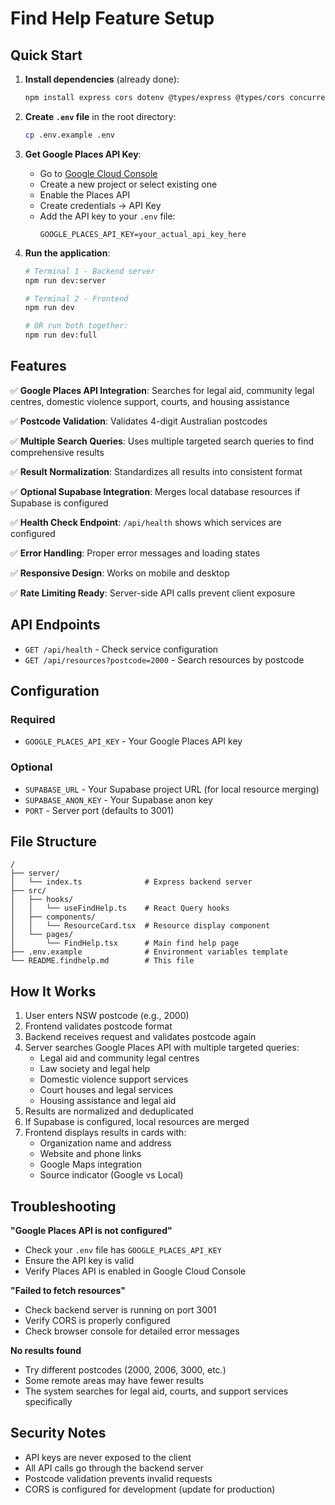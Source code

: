 # Find Help Feature Setup

## Quick Start

1. **Install dependencies** (already done):
   ```bash
   npm install express cors dotenv @types/express @types/cors concurrently tsx
   ```

2. **Create `.env` file** in the root directory:
   ```bash
   cp .env.example .env
   ```

3. **Get Google Places API Key**:
   - Go to [Google Cloud Console](https://console.developers.google.com/)
   - Create a new project or select existing one
   - Enable the Places API
   - Create credentials → API Key
   - Add the API key to your `.env` file:
     ```
     GOOGLE_PLACES_API_KEY=your_actual_api_key_here
     ```

4. **Run the application**:
   ```bash
   # Terminal 1 - Backend server
   npm run dev:server
   
   # Terminal 2 - Frontend
   npm run dev
   
   # OR run both together:
   npm run dev:full
   ```

## Features

✅ **Google Places API Integration**: Searches for legal aid, community legal centres, domestic violence support, courts, and housing assistance

✅ **Postcode Validation**: Validates 4-digit Australian postcodes

✅ **Multiple Search Queries**: Uses multiple targeted search queries to find comprehensive results

✅ **Result Normalization**: Standardizes all results into consistent format

✅ **Optional Supabase Integration**: Merges local database resources if Supabase is configured

✅ **Health Check Endpoint**: `/api/health` shows which services are configured

✅ **Error Handling**: Proper error messages and loading states

✅ **Responsive Design**: Works on mobile and desktop

✅ **Rate Limiting Ready**: Server-side API calls prevent client exposure

## API Endpoints

- `GET /api/health` - Check service configuration
- `GET /api/resources?postcode=2000` - Search resources by postcode

## Configuration

### Required
- `GOOGLE_PLACES_API_KEY` - Your Google Places API key

### Optional
- `SUPABASE_URL` - Your Supabase project URL (for local resource merging)
- `SUPABASE_ANON_KEY` - Your Supabase anon key
- `PORT` - Server port (defaults to 3001)

## File Structure

```
/
├── server/
│   └── index.ts              # Express backend server
├── src/
│   ├── hooks/
│   │   └── useFindHelp.ts    # React Query hooks
│   ├── components/
│   │   └── ResourceCard.tsx  # Resource display component
│   └── pages/
│       └── FindHelp.tsx      # Main find help page
├── .env.example              # Environment variables template
└── README.findhelp.md        # This file
```

## How It Works

1. User enters NSW postcode (e.g., 2000)
2. Frontend validates postcode format
3. Backend receives request and validates postcode again
4. Server searches Google Places API with multiple targeted queries:
   - Legal aid and community legal centres
   - Law society and legal help
   - Domestic violence support services
   - Court houses and legal services
   - Housing assistance and legal aid
5. Results are normalized and deduplicated
6. If Supabase is configured, local resources are merged
7. Frontend displays results in cards with:
   - Organization name and address
   - Website and phone links
   - Google Maps integration
   - Source indicator (Google vs Local)

## Troubleshooting

**"Google Places API is not configured"**
- Check your `.env` file has `GOOGLE_PLACES_API_KEY`
- Ensure the API key is valid
- Verify Places API is enabled in Google Cloud Console

**"Failed to fetch resources"**
- Check backend server is running on port 3001
- Verify CORS is properly configured
- Check browser console for detailed error messages

**No results found**
- Try different postcodes (2000, 2006, 3000, etc.)
- Some remote areas may have fewer results
- The system searches for legal aid, courts, and support services specifically

## Security Notes

- API keys are never exposed to the client
- All API calls go through the backend server
- Postcode validation prevents invalid requests
- CORS is configured for development (update for production)